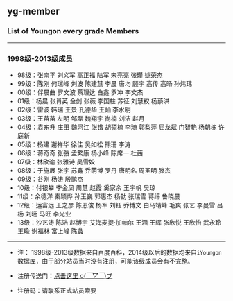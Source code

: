 ## yg-member
### List of Youngon every grade Members

---
### 1998级-2013级成员

- 98级：张南平 刘义军 高正福 陆军 宋亮亮 张瑾 姚荣杰
- 99级：陈刚 何瑞峰 刘波 陈建慧 李晨 唐均 顾宇 高传 高旸 孙炜玮
- 00级：伴晨曲 罗文波 蔡理达 白鑫 罗冲 李文杰
- 01级：杨晨 张肖英 金剑 张薇 李国柱 苏征 刘慧权 杨蔡洪
- 02级：雷波 韩瑞 王景 孔德华 王灿 李水明
- 03级：王苗苗 左明 邹磊 魏翔宇 尚楠 刘洁 赵月
- 04级：袁东升 庄田 魏河江 张锴 胡硕楠 李琦 郭梨萍 屈龙斌 门智艳 杨朝栋 许庭新
- 05级：杨建 谢祥华 徐佳 吴如松 熊珊 李涛
- 06级：蒋奇奇 张弢 孟繁康 杨小峰 陈席一 杜茜
- 07级：林欣谕 张雅诗 吴雪姣
- 08级：于施展 张宇 苏鑫 乔萌博 罗丹 唐明名 周圣明 滕杰
- 09级：谷刚 杨涛 殷鹏杰
- 10级：付银攀 李金凤 周慧 赵霞 奚家余 王宇帆 吴琼
- 11级：余德洋 秦颖烨 孙玉巍 郭惠杰 杨劼 张瑞雪 蒋缔 鲁晓晨
- 12级：运富远 王之彦 陈恩俊 杨军 刘钰 乔博文 白马靖峰 毛爽 张艺 李曼雪 吕杨 刘旸 马旺 李光业
- 13级：沙艺涛 陈浩 赵博宇 艾海麦提·加帕尔 王涵 王辉 张欣悦 王欣怡 武永玲 王瑜 谢福林 富上峰 陈蠡

---

- 注： 1998级-2013级数据来自百度百科，2014级以后的数据均来自`iYoungon`数据库，由于部分站员当时没有注册，可能该级成员会有不完整。

- 注册传送门：[点击这里 o(*￣▽￣*)ブ](https://auth.youngon.work/register)
- 注册码：请联系正式站员索要

